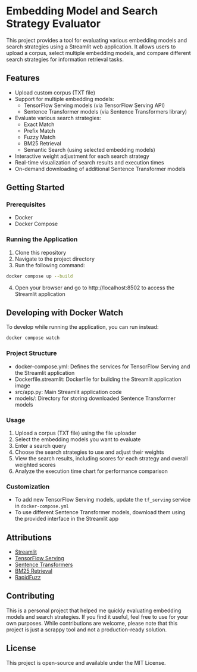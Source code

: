 
# Embedding Model and Search Strategy Evaluator

This project provides a tool for evaluating various embedding models and search strategies using a Streamlit web application. It allows users to upload a corpus, select multiple embedding models, and compare different search strategies for information retrieval tasks.

## Features

- Upload custom corpus (TXT file)
- Support for multiple embedding models:
  - TensorFlow Serving models (via TensorFlow Serving API)
  - Sentence Transformer models (via Sentence Transformers library)
- Evaluate various search strategies:
  - Exact Match
  - Prefix Match
  - Fuzzy Match
  - BM25 Retrieval
  - Semantic Search (using selected embedding models)
- Interactive weight adjustment for each search strategy
- Real-time visualization of search results and execution times
- On-demand downloading of additional Sentence Transformer models

## Getting Started

### Prerequisites

- Docker
- Docker Compose

### Running the Application

1. Clone this repository
2. Navigate to the project directory
3. Run the following command:

```bash
docker compose up --build
```

4. Open your browser and go to http://localhost:8502 to access the Streamlit application

## Developing with Docker Watch

To develop while running the application, you can run instead:
```bash
docker compose watch
```

### Project Structure

* docker-compose.yml: Defines the services for TensorFlow Serving and the Streamlit application
* Dockerfile.streamlit: Dockerfile for building the Streamlit application image
* src/app.py: Main Streamlit application code
* models/: Directory for storing downloaded Sentence Transformer models

### Usage

1. Upload a corpus (TXT file) using the file uploader
2. Select the embedding models you want to evaluate
3. Enter a search query
4. Choose the search strategies to use and adjust their weights
5. View the search results, including scores for each strategy and overall weighted scores
6. Analyze the execution time chart for performance comparison

### Customization

* To add new TensorFlow Serving models, update the `tf_serving` service in `docker-compose.yml`
* To use different Sentence Transformer models, download them using the provided interface in the Streamlit app

## Attributions

* [Streamlit](https://streamlit.io/)
* [TensorFlow Serving](https://www.tensorflow.org/tfx/guide/serving)
* [Sentence Transformers](https://www.sbert.net/)
* [BM25 Retrieval](https://github.com/xhluca/bm25s)
* [RapidFuzz](https://github.com/maxbachmann/RapidFuzz)

## Contributing

This is a personal project that helped me quickly evaluating embedding models and search strategies. If you find it useful, feel free to use for your own purposes.
While contributions are welcome, please note that this project is just a scrappy tool and not a production-ready solution.

## License
This project is open-source and available under the MIT License.

